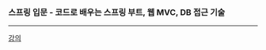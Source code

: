 ### 스프링 입문 - 코드로 배우는 스프링 부트, 웹 MVC, DB 접근 기술

------------

[강의](https://www.inflearn.com/course/스프링-입문-스프링부트/dashboard)